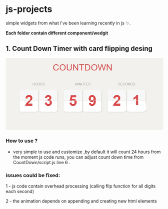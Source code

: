 # js-projects
simple widgets from what i've been learning recently in js ✨.

**Each folder contain different component/wedgit**

## 1. Count Down Timer with card flipping desing
![countdown img](imgs/count-down.jpeg)
### How to use ?
- very simple to use and customize ,by default it will count 24 hours from the moment js code runs, you can adjust count down time from CountDown/script.js line 6 .

### issues could be fixed:

1 - js code contain overhead processing (calling flip function for all digits each second)
  
2 - the animation depends on appending and creating new html elements





